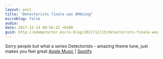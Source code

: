 ```yaml
---
layout: post
title: "Detectorists finale was AMAzing"
microblog: false
audio: 
date: 2017-12-14 00:56:22 +0100
guid: http://adamprocter.micro.blog/2017/12/13/detectorists-finale-was.html
---
```

Sorry people but what a series Detectorists - amazing theme tune, just makes you feel great [Apple Music](https://itunes.apple.com/gb/album/detectorists-original-soundtrack-from-the-tv-series/924963290?i=924963360) | [Spotify](https://open.spotify.com/album/7ARZyHk8iMle3e3iYHtMkx?si=ON62UjvQR0-AyAUSU__lMw)
